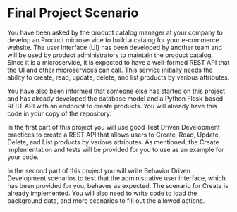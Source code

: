 # Final Project Scenario
You have been asked by the product catalog manager at your company to develop an Product microservice to build a catalog for your e-commerce website. The user interface (UI) has been developed by another team and will be used by product administrators to maintain the product catalog. Since it is a microservice, it is expected to have a well-formed REST API that the UI and other microservices can call. This service initially needs the ability to create, read, update, delete, and list products by various attributes.

You have also been informed that someone else has started on this project and has already developed the database model and a Python Flask-based REST API with an endpoint to create products. You will already have this code in your copy of the repository.

In the first part of this project you will use good Test Driven Development practices to create a REST API that allows users to Create, Read, Update, Delete, and List products by various attributes. As mentioned, the Create implementation and tests will be provided for you to use as an example for your code.

In the second part of this project you will write Behavior Driven Development scenarios to test that the administrative user interface, which has been provided for you, behaves as expected. The scenario for Create is already implemented. You will also need to write code to load the background data, and more scenarios to fill out the allowed actions.
